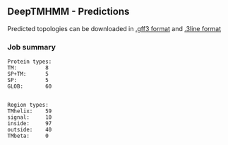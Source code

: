 ## DeepTMHMM - Predictions
Predicted topologies can be downloaded in [.gff3 format](TMRs.gff3) and [.3line format](predicted_topologies.3line)
### Job summary
```
Protein types:
TM:			8
SP+TM:		5
SP:			5
GLOB:		60


Region types:
TMhelix:	59
signal:		10
inside:		97
outside:	40
TMbeta:		0
```
